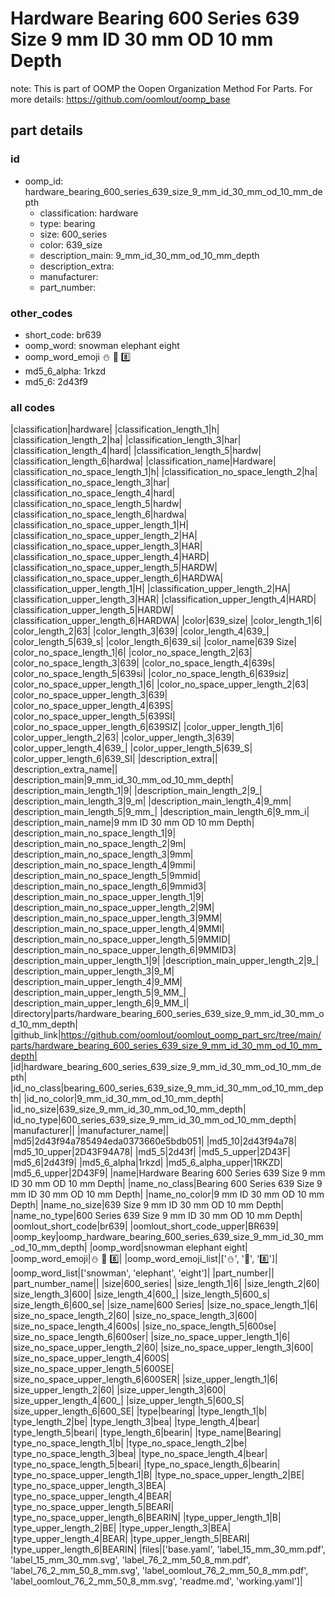 # Hardware Bearing 600 Series 639 Size 9 mm ID 30 mm OD 10 mm Depth  

note: This is part of OOMP the Oopen Organization Method For Parts. For more details: https://github.com/oomlout/oomp_base

##  part details





### id
* oomp_id: hardware_bearing_600_series_639_size_9_mm_id_30_mm_od_10_mm_depth
  * classification: hardware
  * type: bearing
  * size: 600_series
  * color: 639_size
  * description_main: 9_mm_id_30_mm_od_10_mm_depth
  * description_extra: 
  * manufacturer: 
  * part_number: 

### other_codes
* short_code: br639
* oomp_word: snowman elephant eight
* oomp_word_emoji :snowman: :elephant: :eight:
* md5_6_alpha: 1rkzd
* md5_6: 2d43f9

### all codes 
|classification|hardware|
|classification_length_1|h|
|classification_length_2|ha|
|classification_length_3|har|
|classification_length_4|hard|
|classification_length_5|hardw|
|classification_length_6|hardwa|
|classification_name|Hardware|
|classification_no_space_length_1|h|
|classification_no_space_length_2|ha|
|classification_no_space_length_3|har|
|classification_no_space_length_4|hard|
|classification_no_space_length_5|hardw|
|classification_no_space_length_6|hardwa|
|classification_no_space_upper_length_1|H|
|classification_no_space_upper_length_2|HA|
|classification_no_space_upper_length_3|HAR|
|classification_no_space_upper_length_4|HARD|
|classification_no_space_upper_length_5|HARDW|
|classification_no_space_upper_length_6|HARDWA|
|classification_upper_length_1|H|
|classification_upper_length_2|HA|
|classification_upper_length_3|HAR|
|classification_upper_length_4|HARD|
|classification_upper_length_5|HARDW|
|classification_upper_length_6|HARDWA|
|color|639_size|
|color_length_1|6|
|color_length_2|63|
|color_length_3|639|
|color_length_4|639_|
|color_length_5|639_s|
|color_length_6|639_si|
|color_name|639 Size|
|color_no_space_length_1|6|
|color_no_space_length_2|63|
|color_no_space_length_3|639|
|color_no_space_length_4|639s|
|color_no_space_length_5|639si|
|color_no_space_length_6|639siz|
|color_no_space_upper_length_1|6|
|color_no_space_upper_length_2|63|
|color_no_space_upper_length_3|639|
|color_no_space_upper_length_4|639S|
|color_no_space_upper_length_5|639SI|
|color_no_space_upper_length_6|639SIZ|
|color_upper_length_1|6|
|color_upper_length_2|63|
|color_upper_length_3|639|
|color_upper_length_4|639_|
|color_upper_length_5|639_S|
|color_upper_length_6|639_SI|
|description_extra||
|description_extra_name||
|description_main|9_mm_id_30_mm_od_10_mm_depth|
|description_main_length_1|9|
|description_main_length_2|9_|
|description_main_length_3|9_m|
|description_main_length_4|9_mm|
|description_main_length_5|9_mm_|
|description_main_length_6|9_mm_i|
|description_main_name|9 mm ID 30 mm OD 10 mm Depth|
|description_main_no_space_length_1|9|
|description_main_no_space_length_2|9m|
|description_main_no_space_length_3|9mm|
|description_main_no_space_length_4|9mmi|
|description_main_no_space_length_5|9mmid|
|description_main_no_space_length_6|9mmid3|
|description_main_no_space_upper_length_1|9|
|description_main_no_space_upper_length_2|9M|
|description_main_no_space_upper_length_3|9MM|
|description_main_no_space_upper_length_4|9MMI|
|description_main_no_space_upper_length_5|9MMID|
|description_main_no_space_upper_length_6|9MMID3|
|description_main_upper_length_1|9|
|description_main_upper_length_2|9_|
|description_main_upper_length_3|9_M|
|description_main_upper_length_4|9_MM|
|description_main_upper_length_5|9_MM_|
|description_main_upper_length_6|9_MM_I|
|directory|parts/hardware_bearing_600_series_639_size_9_mm_id_30_mm_od_10_mm_depth|
|github_link|https://github.com/oomlout/oomlout_oomp_part_src/tree/main/parts/hardware_bearing_600_series_639_size_9_mm_id_30_mm_od_10_mm_depth|
|id|hardware_bearing_600_series_639_size_9_mm_id_30_mm_od_10_mm_depth|
|id_no_class|bearing_600_series_639_size_9_mm_id_30_mm_od_10_mm_depth|
|id_no_color|9_mm_id_30_mm_od_10_mm_depth|
|id_no_size|639_size_9_mm_id_30_mm_od_10_mm_depth|
|id_no_type|600_series_639_size_9_mm_id_30_mm_od_10_mm_depth|
|manufacturer||
|manufacturer_name||
|md5|2d43f94a785494eda0373660e5bdb051|
|md5_10|2d43f94a78|
|md5_10_upper|2D43F94A78|
|md5_5|2d43f|
|md5_5_upper|2D43F|
|md5_6|2d43f9|
|md5_6_alpha|1rkzd|
|md5_6_alpha_upper|1RKZD|
|md5_6_upper|2D43F9|
|name|Hardware Bearing 600 Series 639 Size 9 mm ID 30 mm OD 10 mm Depth|
|name_no_class|Bearing 600 Series 639 Size 9 mm ID 30 mm OD 10 mm Depth|
|name_no_color|9 mm ID 30 mm OD 10 mm Depth|
|name_no_size|639 Size 9 mm ID 30 mm OD 10 mm Depth|
|name_no_type|600 Series 639 Size 9 mm ID 30 mm OD 10 mm Depth|
|oomlout_short_code|br639|
|oomlout_short_code_upper|BR639|
|oomp_key|oomp_hardware_bearing_600_series_639_size_9_mm_id_30_mm_od_10_mm_depth|
|oomp_word|snowman elephant eight|
|oomp_word_emoji|:snowman: :elephant: :eight:|
|oomp_word_emoji_list|[':snowman:', ':elephant:', ':eight:']|
|oomp_word_list|['snowman', 'elephant', 'eight']|
|part_number||
|part_number_name||
|size|600_series|
|size_length_1|6|
|size_length_2|60|
|size_length_3|600|
|size_length_4|600_|
|size_length_5|600_s|
|size_length_6|600_se|
|size_name|600 Series|
|size_no_space_length_1|6|
|size_no_space_length_2|60|
|size_no_space_length_3|600|
|size_no_space_length_4|600s|
|size_no_space_length_5|600se|
|size_no_space_length_6|600ser|
|size_no_space_upper_length_1|6|
|size_no_space_upper_length_2|60|
|size_no_space_upper_length_3|600|
|size_no_space_upper_length_4|600S|
|size_no_space_upper_length_5|600SE|
|size_no_space_upper_length_6|600SER|
|size_upper_length_1|6|
|size_upper_length_2|60|
|size_upper_length_3|600|
|size_upper_length_4|600_|
|size_upper_length_5|600_S|
|size_upper_length_6|600_SE|
|type|bearing|
|type_length_1|b|
|type_length_2|be|
|type_length_3|bea|
|type_length_4|bear|
|type_length_5|beari|
|type_length_6|bearin|
|type_name|Bearing|
|type_no_space_length_1|b|
|type_no_space_length_2|be|
|type_no_space_length_3|bea|
|type_no_space_length_4|bear|
|type_no_space_length_5|beari|
|type_no_space_length_6|bearin|
|type_no_space_upper_length_1|B|
|type_no_space_upper_length_2|BE|
|type_no_space_upper_length_3|BEA|
|type_no_space_upper_length_4|BEAR|
|type_no_space_upper_length_5|BEARI|
|type_no_space_upper_length_6|BEARIN|
|type_upper_length_1|B|
|type_upper_length_2|BE|
|type_upper_length_3|BEA|
|type_upper_length_4|BEAR|
|type_upper_length_5|BEARI|
|type_upper_length_6|BEARIN|
|files|['base.yaml', 'label_15_mm_30_mm.pdf', 'label_15_mm_30_mm.svg', 'label_76_2_mm_50_8_mm.pdf', 'label_76_2_mm_50_8_mm.svg', 'label_oomlout_76_2_mm_50_8_mm.pdf', 'label_oomlout_76_2_mm_50_8_mm.svg', 'readme.md', 'working.yaml']|
